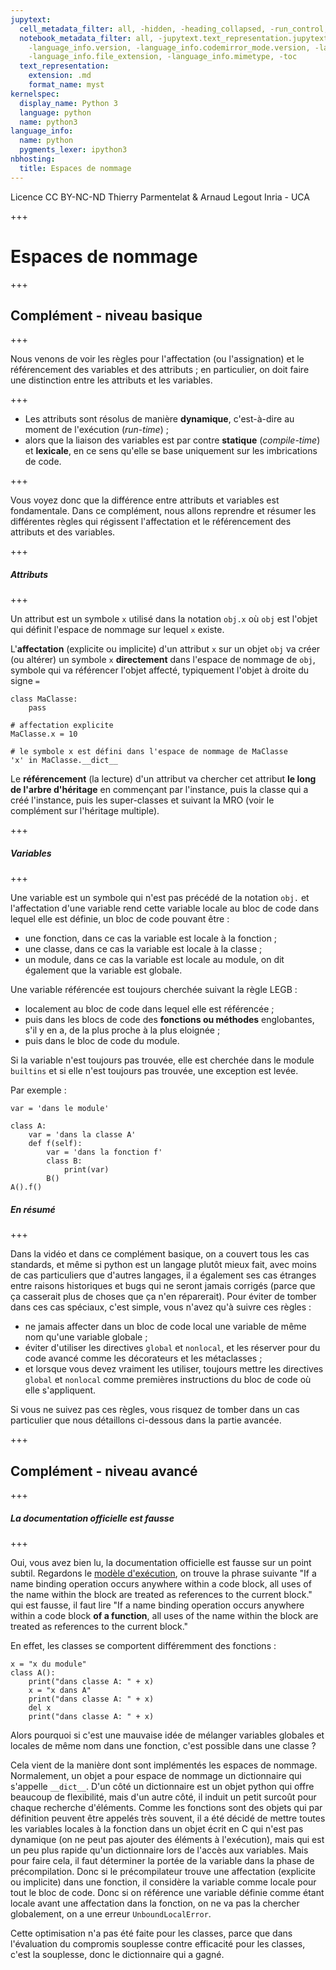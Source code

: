 ```yaml
---
jupytext:
  cell_metadata_filter: all, -hidden, -heading_collapsed, -run_control, -trusted
  notebook_metadata_filter: all, -jupytext.text_representation.jupytext_version, -jupytext.text_representation.format_version,
    -language_info.version, -language_info.codemirror_mode.version, -language_info.codemirror_mode,
    -language_info.file_extension, -language_info.mimetype, -toc
  text_representation:
    extension: .md
    format_name: myst
kernelspec:
  display_name: Python 3
  language: python
  name: python3
language_info:
  name: python
  pygments_lexer: ipython3
nbhosting:
  title: Espaces de nommage
---
```


<div class="licence">
<span>Licence CC BY-NC-ND</span>
<span>Thierry Parmentelat &amp; Arnaud Legout</span>
<span>Inria - UCA</span>
</div>

+++

# Espaces de nommage

+++

## Complément - niveau basique

+++

Nous venons de voir les règles pour l'affectation (ou l'assignation) et le référencement des variables et des attributs ; en particulier, on doit faire une distinction entre les attributs et les variables.

+++

* Les attributs sont résolus de manière **dynamique**, c'est-à-dire au moment de l'exécution (*run-time*) ;
* alors que la liaison des variables est par contre **statique** (*compile-time*) et **lexicale**, en ce sens qu'elle se base uniquement sur les imbrications de code.

+++

Vous voyez donc que la différence entre attributs et variables est fondamentale. Dans ce complément, nous allons reprendre et résumer les différentes règles qui régissent l'affectation et le référencement des attributs et des variables.

+++

##### Attributs

+++

Un attribut est un symbole `x` utilisé dans la notation `obj.x` où `obj` est l'objet qui définit l'espace de nommage sur lequel `x` existe. 

L'**affectation** (explicite ou implicite) d'un attribut `x` sur un objet `obj` va créer (ou altérer) un symbole `x` **directement** dans l'espace de nommage de `obj`, symbole qui va référencer l'objet affecté, typiquement l'objet à droite du signe `=`

```{code-cell} ipython3
class MaClasse:
    pass

# affectation explicite
MaClasse.x = 10 

# le symbole x est défini dans l'espace de nommage de MaClasse
'x' in MaClasse.__dict__
```

Le **référencement** (la lecture) d'un attribut va chercher cet attribut **le long de l'arbre d'héritage** en commençant par l'instance, puis la classe qui a créé l'instance, puis les super-classes et suivant la MRO (voir le complément sur l'héritage multiple).

+++

##### Variables

+++

Une variable est un symbole qui n'est pas précédé de la notation `obj.` et l'affectation d'une variable rend cette variable locale au bloc de code dans lequel elle est définie, un bloc de code pouvant être :

* une fonction, dans ce cas la variable est locale à la fonction ;
* une classe, dans ce cas la variable est locale à la classe ;
* un module, dans ce cas la variable est locale au module, on dit également que la variable est globale.
 
Une variable référencée est toujours cherchée suivant la règle LEGB :

* localement au bloc de code dans lequel elle est référencée ;
* puis dans les blocs de code des **fonctions ou méthodes** englobantes, s'il y en a, de la plus proche à la plus eloignée ;
* puis dans le bloc de code du module.
 
Si la variable n'est toujours pas trouvée, elle est cherchée dans le module `builtins` et si elle n'est toujours pas trouvée, une exception est levée.

Par exemple :

```{code-cell} ipython3
var = 'dans le module'

class A:
    var = 'dans la classe A'
    def f(self):
        var = 'dans la fonction f'
        class B:
            print(var)
        B()
A().f()
```

##### En résumé

+++

Dans la vidéo et dans ce complément basique, on a couvert tous les cas standards, et même si python est un langage plutôt mieux fait, avec moins de cas particuliers que d'autres langages, il a également ses cas étranges entre raisons historiques et bugs qui ne seront jamais corrigés (parce que ça casserait plus de choses que ça n'en réparerait). Pour éviter de tomber dans ces cas spéciaux, c'est simple, vous n'avez qu'à suivre ces règles :

* ne jamais affecter dans un bloc de code local une variable de même nom qu'une variable globale ;
* éviter d'utiliser les directives `global` et `nonlocal`, et les réserver pour du code avancé comme les décorateurs et les métaclasses ;
* et lorsque vous devez vraiment les utiliser, toujours mettre les directives `global` et `nonlocal` comme premières instructions du bloc de code où elle s'appliquent.
 
Si vous ne suivez pas ces règles, vous risquez de tomber dans un cas particulier que nous détaillons ci-dessous dans la partie avancée.

+++

## Complément - niveau avancé

+++

##### La documentation officielle est fausse

+++

Oui, vous avez bien lu, la documentation officielle est fausse sur un point subtil. Regardons le [modèle d'exécution](https://docs.python.org/3/reference/executionmodel.html), on trouve la phrase suivante "If a name binding operation occurs anywhere within a code block, all uses of the name within the block are treated as references to the current block." qui est fausse, il faut lire "If a name binding operation occurs anywhere within a code block **of a function**, all uses of the name within the block are treated as references to the current block." 

En effet, les classes se comportent différemment des fonctions :

```{code-cell} ipython3
x = "x du module"
class A():
    print("dans classe A: " + x)
    x = "x dans A"
    print("dans classe A: " + x)
    del x
    print("dans classe A: " + x)
```

Alors pourquoi si c'est une mauvaise idée de mélanger variables globales et locales de même nom dans une fonction, c'est possible dans une classe ?

Cela vient de la manière dont sont implémentés les espaces de nommage. Normalement, un objet a pour espace de nommage un dictionnaire qui s'appelle `__dict__`. D'un côté un dictionnaire est un objet python qui offre beaucoup de flexibilité, mais d'un autre côté, il induit un petit surcoût pour chaque recherche d'éléments. Comme les fonctions sont des objets qui par définition peuvent être appelés très souvent, il a été décidé de mettre toutes les variables locales à la fonction dans un objet écrit en C qui n'est pas dynamique (on ne peut pas ajouter des éléments à l'exécution), mais qui est un peu plus rapide qu'un dictionnaire lors de l'accès aux variables. Mais pour faire cela, il faut déterminer la portée de la variable dans la phase de précompilation. Donc si le précompilateur trouve une affectation (explicite ou implicite) dans une fonction, il considère la variable comme locale pour tout le bloc de code. Donc si on référence une variable définie comme étant locale avant une affectation dans la fonction, on ne va pas la chercher globalement, on a une erreur `UnboundLocalError`.

Cette optimisation n'a pas été faite pour les classes, parce que dans l'évaluation du compromis souplesse contre efficacité pour les classes, c'est la souplesse, donc le dictionnaire qui a gagné.
